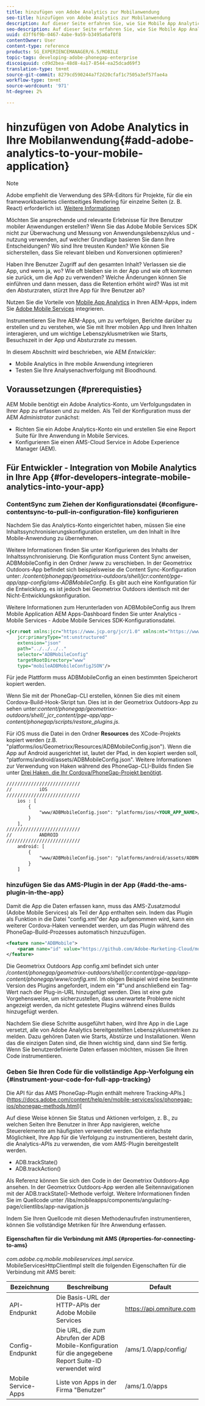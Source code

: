 ```yaml
---
title: hinzufügen von Adobe Analytics zur Mobilanwendung
seo-title: hinzufügen von Adobe Analytics zur Mobilanwendung
description: Auf dieser Seite erfahren Sie, wie Sie Mobile App Analytics in Ihren AEM-Apps verwenden können, indem Sie sie in Adobe Mobile Services integrieren.
seo-description: Auf dieser Seite erfahren Sie, wie Sie Mobile App Analytics in Ihren AEM-Apps verwenden können, indem Sie sie in Adobe Mobile Services integrieren.
uuid: d3ff6f9b-0467-4abe-9a59-b3495a6af0f8
contentOwner: User
content-type: reference
products: SG_EXPERIENCEMANAGER/6.5/MOBILE
topic-tags: developing-adobe-phonegap-enterprise
discoiquuid: cd9d2bea-48d8-4a17-8544-ea25dcad69f3
translation-type: tm+mt
source-git-commit: 8279cd590244a7f2d20cfaf1c7505a3ef57fae4a
workflow-type: tm+mt
source-wordcount: '971'
ht-degree: 2%

---
```



# hinzufügen von Adobe Analytics in Ihre Mobilanwendung{#add-adobe-analytics-to-your-mobile-application}

>[!NOTE]
>
>Adobe empfiehlt die Verwendung des SPA-Editors für Projekte, für die ein frameworkbasiertes clientseitiges Rendering für einzelne Seiten (z. B. React) erforderlich ist. [Weitere Informationen](/help/sites-developing/spa-overview.md)

Möchten Sie ansprechende und relevante Erlebnisse für Ihre Benutzer mobiler Anwendungen erstellen? Wenn Sie das Adobe Mobile Services SDK nicht zur Überwachung und Messung von Anwendungslebenszyklus und -nutzung verwenden, auf welcher Grundlage basieren Sie dann Ihre Entscheidungen? Wo sind Ihre treusten Kunden? Wie können Sie sicherstellen, dass Sie relevant bleiben und Konversionen optimieren?

Haben Ihre Benutzer Zugriff auf den gesamten Inhalt? Verlassen sie die App, und wenn ja, wo? Wie oft bleiben sie in der App und wie oft kommen sie zurück, um die App zu verwenden? Welche Änderungen können Sie einführen und dann messen, dass die Retention erhöht wird? Was ist mit den Absturzraten, stürzt Ihre App für Ihre Benutzer ab?

Nutzen Sie die Vorteile von [Mobile App Analytics](https://www.adobe.com/ca/solutions/digital-analytics/mobile-web-apps-analytics.html) in Ihren AEM-Apps, indem Sie [Adobe Mobile Services](https://www.adobe.com/marketing-cloud/mobile-marketing.html) integrieren.

Instrumentieren Sie Ihre AEM-Apps, um zu verfolgen, Berichte darüber zu erstellen und zu verstehen, wie Sie mit Ihrer mobilen App und Ihren Inhalten interagieren, und um wichtige Lebenszyklusmetriken wie Starts, Besuchszeit in der App und Absturzrate zu messen.

In diesem Abschnitt wird beschrieben, wie AEM *Entwickler*:

* Mobile Analytics in Ihre mobile Anwendung integrieren
* Testen Sie Ihre Analysenachverfolgung mit Bloodhound.

## Voraussetzungen {#prerequisties}

AEM Mobile benötigt ein Adobe Analytics-Konto, um Verfolgungsdaten in Ihrer App zu erfassen und zu melden. Als Teil der Konfiguration muss der AEM *Administrator* zunächst:

* Richten Sie ein Adobe Analytics-Konto ein und erstellen Sie eine Report Suite für Ihre Anwendung in Mobile Services.
* Konfigurieren Sie einen AMS-Cloud Service in Adobe Experience Manager (AEM).

## Für Entwickler - Integration von Mobile Analytics in Ihre App {#for-developers-integrate-mobile-analytics-into-your-app}

### ContentSync zum Ziehen der Konfigurationsdatei {#configure-contentsync-to-pull-in-configuration-file} konfigurieren

Nachdem Sie das Analytics-Konto eingerichtet haben, müssen Sie eine Inhaltssynchronisierungskonfiguration erstellen, um den Inhalt in Ihre Mobile-Anwendung zu übernehmen.

Weitere Informationen finden Sie unter Konfigurieren des Inhalts der Inhaltssynchronisierung. Die Konfiguration muss Content Sync anweisen, ADBMobileConfig in den Ordner /www zu verschieben. In der Geometrixx Outdoors-App befindet sich beispielsweise die Content Sync-Konfiguration unter: */content/phonegap/geometrixx-outdoors/shell/jcr:content/pge-app/app-config/ams-ADBMobileConfig*. Es gibt auch eine Konfiguration für die Entwicklung. es ist jedoch bei Geometrixx Outdoors identisch mit der Nicht-Entwicklungskonfiguration.

Weitere Informationen zum Herunterladen von ADBMobileConfig aus Ihrem Mobile Application AEM Apps-Dashboard finden Sie unter Analytics - Mobile Services - Adobe Mobile Services SDK-Konfigurationsdatei.

```xml
<jcr:root xmlns:jcr="https://www.jcp.org/jcr/1.0" xmlns:nt="https://www.jcp.org/jcr/nt/1.0"
    jcr:primaryType="nt:unstructured"
    extension="json"
    path="../../../.."
    selector="ADBMobileConfig"
    targetRootDirectory="www"
    type="mobileADBMobileConfigJSON"/>
```

Für jede Plattform muss ADBMobileConfig an einen bestimmten Speicherort kopiert werden.

Wenn Sie mit der PhoneGap-CLI erstellen, können Sie dies mit einem Cordova-Build-Hook-Skript tun. Dies ist in der Geometrixx Outdoors-App zu sehen unter:*content/phonegap/geometrixx-outdoors/shell/_jcr_content/pge-app/app-content/phonegap/scripts/restore_plugins.js.*

Für iOS muss die Datei in den Ordner **Resources** des XCode-Projekts kopiert werden (z.B. &quot;platforms/ios/Geometrixx/Resources/ADBMobileConfig.json&quot;). Wenn die App auf Android ausgerichtet ist, lautet der Pfad, in den kopiert werden soll, &quot;platforms/android/assets/ADBMobileConfig.json&quot;. Weitere Informationen zur Verwendung von Haken während des PhoneGap-CLI-Builds finden Sie unter [Drei Haken, die Ihr Cordova/PhoneGap-Projekt benötigt](https://devgirl.org/2013/11/12/three-hooks-your-cordovaphonegap-project-needs/).

```xml
///////////////////////////
//          iOS
///////////////////////////
    ios : [
        {
            "www/ADBMobileConfig.json": "platforms/ios/<YOUR_APP_NAME>/Resources/ADBMobileConfig.json"
        }
    ],
///////////////////////////
//          ANDROID
///////////////////////////
    android: [
        {
            "www/ADBMobileConfig.json": "platforms/android/assets/ADBMobileConfig.json"
        }
    ]
```

### hinzufügen Sie das AMS-Plugin in der App {#add-the-ams-plugin-in-the-app}

Damit die App die Daten erfassen kann, muss das AMS-Zusatzmodul (Adobe Mobile Services) als Teil der App enthalten sein. Indem das Plugin als Funktion in die Datei &quot;config.xml&quot;der App aufgenommen wird, kann ein weiterer Cordova-Haken verwendet werden, um das Plugin während des PhoneGap-Build-Prozesses automatisch hinzuzufügen.

```xml
<feature name="ADBMobile">
    <param name="id" value="https://github.com/Adobe-Marketing-Cloud/mobile-services#0482f9cedf90c98a8d4b07219ece1933b2e46a60"/>
</feature>
```

Die Geometrixx Outdoors App config.xml befindet sich unter */content/phonegap/geometrixx-outdoors/shell/jcr:content/pge-app/app-content/phonegap/www/config.xml*. Im obigen Beispiel wird eine bestimmte Version des Plugins angefordert, indem ein &quot;#&quot;und anschließend ein Tag-Wert nach der Plug-in-URL hinzugefügt werden. Dies ist eine gute Vorgehensweise, um sicherzustellen, dass unerwartete Probleme nicht angezeigt werden, da nicht getestete Plugins während eines Builds hinzugefügt werden.

Nachdem Sie diese Schritte ausgeführt haben, wird Ihre App in die Lage versetzt, alle von Adobe Analytics bereitgestellten Lebenszyklusmetriken zu melden. Dazu gehören Daten wie Starts, Abstürze und Installationen. Wenn das die einzigen Daten sind, die Ihnen wichtig sind, dann sind Sie fertig. Wenn Sie benutzerdefinierte Daten erfassen möchten, müssen Sie Ihren Code instrumentieren.

### Geben Sie Ihren Code für die vollständige App-Verfolgung ein {#instrument-your-code-for-full-app-tracking}

Die API für das AMS PhoneGap-Plugin enthält mehrere Tracking-APIs.](https://docs.adobe.com/content/help/en/mobile-services/ios/phonegap-ios/phonegap-methods.html)[

Auf diese Weise können Sie Status und Aktionen verfolgen, z. B., zu welchen Seiten Ihre Benutzer in Ihrer App navigieren, welche Steuerelemente am häufigsten verwendet werden. Die einfachste Möglichkeit, Ihre App für die Verfolgung zu instrumentieren, besteht darin, die Analytics-APIs zu verwenden, die vom AMS-Plugin bereitgestellt werden.

* ADB.trackState()
* ADB.trackAction()

Als Referenz können Sie sich den Code in der Geometrixx Outdoors-App ansehen. In der Geometrixx Outdoors-App werden alle Seitennavigationen mit der ADB.trackState()-Methode verfolgt. Weitere Informationen finden Sie im Quellcode unter /libs/mobileapps/components/angular/ng-page/clientlibs/app-navigation.js

Indem Sie Ihren Quellcode mit diesen Methodenaufrufen instrumentieren, können Sie vollständige Metriken für Ihre Anwendung erfassen.

#### Eigenschaften für die Verbindung mit AMS {#properties-for-connecting-to-ams}

*com.adobe.cq.mobile.mobileservices.impl.service.* MobileServicesHttpClientImpl stellt die folgenden Eigenschaften für die Verbindung mit AMS bereit:

| **Bezeichnung** | **Beschreibung** | **Default** |
|---|---|---|
| API-Endpunkt | Die Basis-URL der HTTP-APIs der Adobe Mobile Services | https://api.omniture.com |
| Config-Endpunkt | Die URL, die zum Abrufen der ADB Mobile-Konfiguration für die angegebene Report Suite-ID verwendet wird | /ams/1.0/app/config/ |
| Mobile Service-Apps | Liste von Apps in der Firma &quot;Benutzer&quot; | /ams/1.0/apps |

